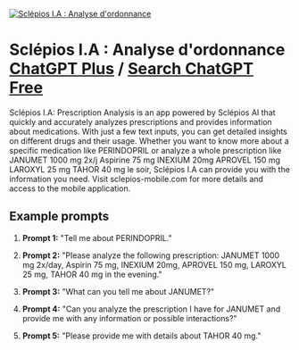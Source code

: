 
[![Sclépios I.A : Analyse d'ordonnance](https://files.oaiusercontent.com/file-kUmKwhNys7mstu7DoNTdttid?se=2123-10-16T08%3A31%3A16Z&sp=r&sv=2021-08-06&sr=b&rscc=max-age%3D31536000%2C%20immutable&rscd=attachment%3B%20filename%3Dc77fcf2d-a948-4659-9ea6-ecc012528ade.png&sig=F8Ybi2kKUVj/EyJNJWOXRBKtoTcnsV6g3XXoAxldQEY%3D)](https://chat.openai.com/g/g-7IqFpoRgH-sclepios-i-a-analyse-d-ordonnance)

# Sclépios I.A : Analyse d'ordonnance [ChatGPT Plus](https://chat.openai.com/g/g-7IqFpoRgH-sclepios-i-a-analyse-d-ordonnance) / [Search ChatGPT Free](https://gptcall.net/index.html#/?search=Scl%C3%A9pios%20I.A%20%3A%20Analyse%20d'ordonnance)

Sclépios I.A: Prescription Analysis is an app powered by Sclépios AI that quickly and accurately analyzes prescriptions and provides information about medications. With just a few text inputs, you can get detailed insights on different drugs and their usage. Whether you want to know more about a specific medication like PERINDOPRIL or analyze a whole prescription like JANUMET 1000 mg 2x/j Aspirine 75 mg INEXIUM 20mg APROVEL 150 mg LAROXYL 25 mg TAHOR 40 mg le soir, Sclépios I.A can provide you with the information you need. Visit sclepios-mobile.com for more details and access to the mobile application.

## Example prompts

1. **Prompt 1:** "Tell me about PERINDOPRIL."

2. **Prompt 2:** "Please analyze the following prescription: JANUMET 1000 mg 2x/day, Aspirin 75 mg, INEXIUM 20mg, APROVEL 150 mg, LAROXYL 25 mg, TAHOR 40 mg in the evening."

3. **Prompt 3:** "What can you tell me about JANUMET?"

4. **Prompt 4:** "Can you analyze the prescription I have for JANUMET and provide me with any information or possible interactions?"

5. **Prompt 5:** "Please provide me with details about TAHOR 40 mg."


